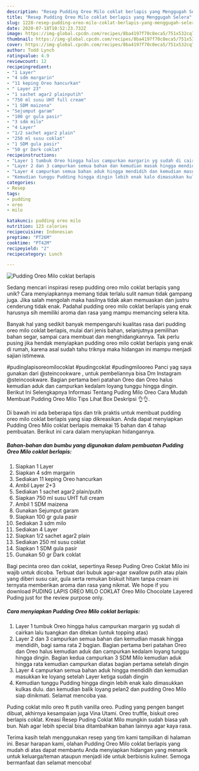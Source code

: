 ```yaml
---
description: "Resep Pudding Oreo Milo coklat berlapis yang Menggugah Selera"
title: "Resep Pudding Oreo Milo coklat berlapis yang Menggugah Selera"
slug: 1228-resep-pudding-oreo-milo-coklat-berlapis-yang-menggugah-selera
date: 2020-07-18T10:52:23.732Z
image: https://img-global.cpcdn.com/recipes/8ba4197f70c8eca5/751x532cq70/pudding-oreo-milo-coklat-berlapis-foto-resep-utama.jpg
thumbnail: https://img-global.cpcdn.com/recipes/8ba4197f70c8eca5/751x532cq70/pudding-oreo-milo-coklat-berlapis-foto-resep-utama.jpg
cover: https://img-global.cpcdn.com/recipes/8ba4197f70c8eca5/751x532cq70/pudding-oreo-milo-coklat-berlapis-foto-resep-utama.jpg
author: Todd Lynch
ratingvalue: 4.9
reviewcount: 12
recipeingredient:
- "1 Layer"
- "4 sdm margarin"
- "11 keping Oreo hancurkan"
- " Layer 23"
- "1 sachet agar2 plainputih"
- "750 ml susu UHT full cream"
- "1 SDM maizena"
- "Sejumput garam"
- "100 gr gula pasir"
- "3 sdm milo"
- "4 Layer"
- "1/2 sachet agar2 plain"
- "250 ml susu coklat"
- "1 SDM gula pasir"
- "50 gr Dark coklat"
recipeinstructions:
- "Layer 1 tumbuk Oreo hingga halus campurkan margarin yg sudah di cairkan lalu tuangkan dan ditekan (untuk topping atas)"
- "Layer 2 dan 3 campurkan semua bahan dan kemudian masak hingga mendidih, bagi sama rata 2 bqgian. Bagian pertama beri patahan Oreo dan Oreo halus kemudian aduk dan campurkan kedalam loyang tunggu hingga dingin. Bagian kedua campurkan 3 SDM Milo kemudian aduk hingga rata kemudian campurkan diatas bagian pertama setelah dingin"
- "Layer 4 campurkan semua bahan aduk hingga mendidih dan kemudian masukkan ke loyang setelah Layer ketiga sudah dingin"
- "Kemudian tunggu Pudding hingga dingin lebih enak kalo dimasukkan kulkas dulu. dan kemudian balik loyang pelan2 dan pudding Oreo Milo siap dinikmati. Selamat mencoba yaa."
categories:
- Resep
tags:
- pudding
- oreo
- milo

katakunci: pudding oreo milo 
nutrition: 123 calories
recipecuisine: Indonesian
preptime: "PT26M"
cooktime: "PT42M"
recipeyield: "2"
recipecategory: Lunch

---
```



![Pudding Oreo Milo coklat berlapis](https://img-global.cpcdn.com/recipes/8ba4197f70c8eca5/751x532cq70/pudding-oreo-milo-coklat-berlapis-foto-resep-utama.jpg)

Sedang mencari inspirasi resep pudding oreo milo coklat berlapis yang unik? Cara menyiapkannya memang tidak terlalu sulit namun tidak gampang juga. Jika salah mengolah maka hasilnya tidak akan memuaskan dan justru cenderung tidak enak. Padahal pudding oreo milo coklat berlapis yang enak harusnya sih memiliki aroma dan rasa yang mampu memancing selera kita.

Banyak hal yang sedikit banyak mempengaruhi kualitas rasa dari pudding oreo milo coklat berlapis, mulai dari jenis bahan, selanjutnya pemilihan bahan segar, sampai cara membuat dan menghidangkannya. Tak perlu pusing jika hendak menyiapkan pudding oreo milo coklat berlapis yang enak di rumah, karena asal sudah tahu triknya maka hidangan ini mampu menjadi sajian istimewa.

#pudinglapisoreomilocoklat #pudingcoklat #pudingmilooreo Panci yag saya gunakan dari @steincookware , untuk pembeliannya bisa Dm Instagram @steincookware. Bagian pertama beri patahan Oreo dan Oreo halus kemudian aduk dan campurkan kedalam loyang tunggu hingga dingin. Berikut Ini Selengkapnya Informasi Tentang Puding Milo Oreo Cara Mudah Membuat Pudding Oreo Milo Tips Lihat Box Deskripsi 👌👌.


Di bawah ini ada beberapa tips dan trik praktis untuk membuat pudding oreo milo coklat berlapis yang siap dikreasikan. Anda dapat menyiapkan Pudding Oreo Milo coklat berlapis memakai 15 bahan dan 4 tahap pembuatan. Berikut ini cara dalam menyiapkan hidangannya.

<!--inarticleads1-->

##### Bahan-bahan dan bumbu yang digunakan dalam pembuatan Pudding Oreo Milo coklat berlapis:

1. Siapkan 1 Layer
1. Siapkan 4 sdm margarin
1. Sediakan 11 keping Oreo hancurkan
1. Ambil  Layer 2+3
1. Sediakan 1 sachet agar2 plain/putih
1. Siapkan 750 ml susu UHT full cream
1. Ambil 1 SDM maizena
1. Gunakan Sejumput garam
1. Siapkan 100 gr gula pasir
1. Sediakan 3 sdm milo
1. Sediakan 4 Layer
1. Siapkan 1/2 sachet agar2 plain
1. Sediakan 250 ml susu coklat
1. Siapkan 1 SDM gula pasir
1. Gunakan 50 gr Dark coklat


Bagi pecinta oreo dan coklat, sepertinya Resep Puding Oreo Coklat Milo ini wajib untuk dicoba. Terbuat dari bubuk agar-agar swallow putih atau plain yang diberi susu cair, gula serta remukan biskuit hitam tanpa cream ini ternyata memberikan aroma dan rasa yang nikmat. We hope if you download PUDING LAPIS OREO MILO COKLAT Oreo Milo Chocolate Layered Puding just for the review purpose only. 

<!--inarticleads2-->

##### Cara menyiapkan Pudding Oreo Milo coklat berlapis:

1. Layer 1 tumbuk Oreo hingga halus campurkan margarin yg sudah di cairkan lalu tuangkan dan ditekan (untuk topping atas)
1. Layer 2 dan 3 campurkan semua bahan dan kemudian masak hingga mendidih, bagi sama rata 2 bqgian. Bagian pertama beri patahan Oreo dan Oreo halus kemudian aduk dan campurkan kedalam loyang tunggu hingga dingin. Bagian kedua campurkan 3 SDM Milo kemudian aduk hingga rata kemudian campurkan diatas bagian pertama setelah dingin
1. Layer 4 campurkan semua bahan aduk hingga mendidih dan kemudian masukkan ke loyang setelah Layer ketiga sudah dingin
1. Kemudian tunggu Pudding hingga dingin lebih enak kalo dimasukkan kulkas dulu. dan kemudian balik loyang pelan2 dan pudding Oreo Milo siap dinikmati. Selamat mencoba yaa.


Puding coklat milo oreo ft putih vanilla oreo. Puding yang pengen banget dibuat, akhirnya kesampaian juga Vina Utami. Oreo truffle, biskuit oreo berlapis coklat. Kreasi Resep Puding Coklat Milo mungkin sudah biasa yah bun. Nah agar lebih special bisa ditambahkan bahan lainnya agar kaya rasa. 

Terima kasih telah menggunakan resep yang tim kami tampilkan di halaman ini. Besar harapan kami, olahan Pudding Oreo Milo coklat berlapis yang mudah di atas dapat membantu Anda menyiapkan hidangan yang menarik untuk keluarga/teman ataupun menjadi ide untuk berbisnis kuliner. Semoga bermanfaat dan selamat mencoba!
